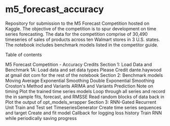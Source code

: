 # m5_forecast_accuracy
 Repository for submission to the M5 Forecast Competition hosted on Kaggle. The objective of the competition is to spur development on time series forecasting. The data for the competition comprise of 30,490 timeseries of sales of products across ten Walmart stores in 3 U.S. states. The notebook includes benchmark models listed in the competitor guide.
 
Table of contents

M5 Forecast Competition - Accuracy
Credits
Section 1: Load Data and Benchmark
 1A: Load data and set data types
 Please Credit dante.haywood at gmail dot com for the rest of the notebook
Section 2: Benchmark models
 Moving Average
 Exponential Smoothing
 Double Exponential Smoothing
 Croston's Method and Variants
 ARIMA and Variants
 Prediction
 Note on timing
 Plot the trained time series models
 Loop through all series and record the in sample fits, forecast, and RMSSE
 Read random blocks of data back in
 Plot the output of opt_models_wrapper
Section 3: RNN-Gated Recurrent Unit
 Train and Test set
 TimeseriesGenerator
 Create time series sequences and target
 Create and fit model
 Callback for logging loss history
 Train RNN while periodically saving progress
